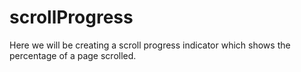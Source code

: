 # scrollProgress

Here we will be creating a scroll progress indicator which shows the percentage of a page scrolled.
